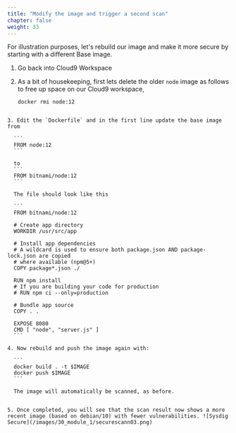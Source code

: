 ```yaml
---
title: "Modify the image and trigger a second scan"
chapter: false
weight: 33
---
```


For illustration purposes, let's rebuild our image and make it more secure by starting with a different Base image.

1. Go back into Cloud9 Workspace

2. As a bit of housekeeping, first lets delete the older `node` image as follows to free up space on our Cloud9 workspace,

	```
	docker rmi node:12
  ```

3. Edit the `Dockerfile` and in the first line update the base image from

	```
	FROM node:12
	```

	to
	```
	FROM bitnami/node:12
	```

	The file should look like this

	```
	FROM bitnami/node:12

	# Create app directory
	WORKDIR /usr/src/app

	# Install app dependencies
	# A wildcard is used to ensure both package.json AND package-lock.json are copied
	# where available (npm@5+)
	COPY package*.json ./

	RUN npm install
	# If you are building your code for production
	# RUN npm ci --only=production

	# Bundle app source
	COPY . .

	EXPOSE 8080
	CMD [ "node", "server.js" ]
	```

4. Now rebuild and push the image again with:

	```
	docker build . -t $IMAGE
	docker push $IMAGE
	```

	The image will automatically be scanned, as before.


5. Once completed, you will see that the scan result now shows a more recent image (based on debian/10) with fewer vulnerabilities. ![Sysdig Secure](/images/30_module_1/securescann03.png)
